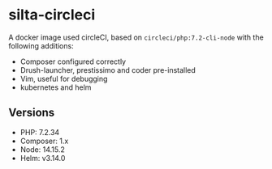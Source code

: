 # silta-circleci
A docker image used circleCI, based on `circleci/php:7.2-cli-node` with the following additions:

- Composer configured correctly
- Drush-launcher, prestissimo and coder pre-installed
- Vim, useful for debugging
- kubernetes and helm

## Versions
- PHP: 7.2.34
- Composer: 1.x
- Node: 14.15.2
- Helm: v3.14.0
